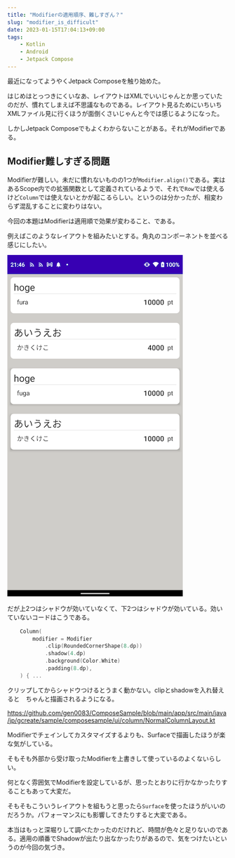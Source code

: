 ```yaml
---
title: "Modifierの適用順序、難しすぎん？"
slug: "modifier_is_difficult"
date: 2023-01-15T17:04:13+09:00
tags:
    - Kotlin
    - Android
    - Jetpack Compose
---
```


最近になってようやくJetpack Composeを触り始めた。

はじめはとっつきにくいなあ、レイアウトはXMLでいいじゃんとか思っていたのだが、慣れてしまえば不思議なものである。レイアウト見るためにいちいちXMLファイル見に行くほうが面倒くさいじゃんと今では感じるようになった。

しかしJetpack Composeでもよくわからないことがある。それがModifierである。

<!--more-->

## Modifier難しすぎる問題

Modifierが難しい。未だに慣れないものの1つが`Modifier.align()`である。実はあるScope内での拡張関数として定義されているようで、それで`Row`では使えるけど`Column`では使えないとかが起こるらしい。というのは分かったが、相変わらず混乱することに変わりはない。

今回の本題はModifierは適用順で効果が変わること、である。

例えばこのようなレイアウトを組みたいとする。角丸のコンポーネントを並べる感じにしたい。

![角丸白背景のコンテンツが並ぶ画像](layout_sample.png)

だが上2つはシャドウが効いていなくて、下2つはシャドウが効いている。効いていないコードはこうである。

```kotlin
    Column(
        modifier = Modifier
            .clip(RoundedCornerShape(8.dp))
            .shadow(4.dp)
            .background(Color.White)
            .padding(8.dp),
    ) { ...
```

クリップしてからシャドウつけるとうまく動かない。clipとshadowを入れ替えると　ちゃんと描画されるようになる。

https://github.com/gen0083/ComposeSample/blob/main/app/src/main/java/jp/gcreate/sample/composesample/ui/column/NormalColumnLayout.kt

Modifierでチェインしてカスタマイズするよりも、Surfaceで描画したほうが楽な気がしている。

そもそも外部から受け取ったModifierを上書きして使っているのよくないらしい。

何となく雰囲気でModifierを設定しているが、思ったとおりに行かなかったりすることもあって大変だ。

そもそもこういうレイアウトを組もうと思ったら`Surface`を使ったほうがいいのだろうか。パフォーマンスにも影響してきたりすると大変である。

本当はもっと深堀りして調べたかったのだけれど、時間が色々と足りないのである。適用の順番でShadowが出たり出なかったりがあるので、気をつけたいというのが今回の気づき。